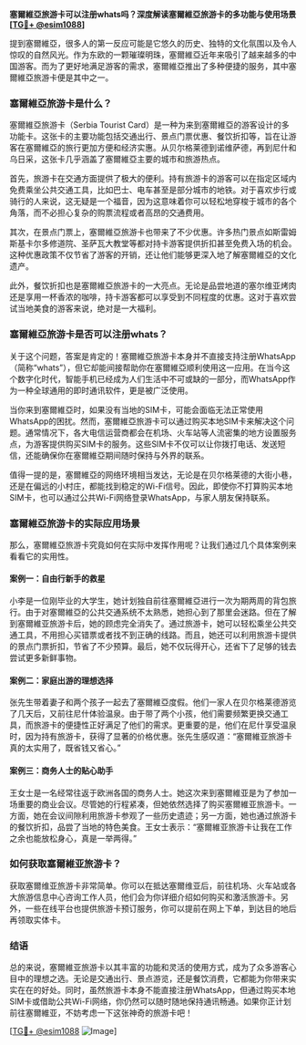 **塞爾維亞旅游卡可以注册whats吗？深度解读塞爾維亞旅游卡的多功能与使用场景[[TG💪+ @esim1088](https://t.me/s/esim1088)]**

提到塞爾維亞，很多人的第一反应可能是它悠久的历史、独特的文化氛围以及令人惊叹的自然风光。作为东欧的一颗璀璨明珠，塞爾維亞近年来吸引了越来越多的中国游客。而为了更好地满足游客的需求，塞爾維亞推出了多种便捷的服务，其中塞爾維亞旅游卡便是其中之一。

### 塞爾維亞旅游卡是什么？

塞爾維亞旅游卡（Serbia Tourist Card）是一种为来到塞爾維亞的游客设计的多功能卡。这张卡的主要功能包括交通出行、景点门票优惠、餐饮折扣等，旨在让游客在塞爾維亞的旅行更加方便和经济实惠。从贝尔格莱德到诺维萨德，再到尼什和乌日采，这张卡几乎涵盖了塞爾維亞主要的城市和旅游热点。

首先，旅游卡在交通方面提供了极大的便利。持有旅游卡的游客可以在指定区域内免费乘坐公共交通工具，比如巴士、电车甚至是部分城市的地铁。对于喜欢步行或骑行的人来说，这无疑是一个福音，因为这意味着你可以轻松地穿梭于城市的各个角落，而不必担心复杂的购票流程或者高昂的交通费用。

其次，在景点门票上，塞爾維亞旅游卡也带来了不少优惠。许多热门景点如斯雷姆斯基卡尔多修道院、圣萨瓦大教堂等都对持卡游客提供折扣甚至免费入场的机会。这种优惠政策不仅节省了游客的开销，还让他们能够更深入地了解塞爾維亞的文化遗产。

此外，餐饮折扣也是塞爾維亞旅游卡的一大亮点。无论是品尝地道的塞尔维亚烤肉还是享用一杯香浓的咖啡，持卡游客都可以享受到不同程度的优惠。这对于喜欢尝试当地美食的游客来说，绝对是一大福利。

### 塞爾維亞旅游卡是否可以注册whats？

关于这个问题，答案是肯定的！塞爾維亞旅游卡本身并不直接支持注册WhatsApp（简称“whats”），但它却能间接帮助你在塞爾維亞顺利使用这一应用。在当今这个数字化时代，智能手机已经成为人们生活中不可或缺的一部分，而WhatsApp作为一种全球通用的即时通讯软件，更是被广泛使用。

当你来到塞爾維亞时，如果没有当地的SIM卡，可能会面临无法正常使用WhatsApp的困扰。然而，塞爾維亞旅游卡可以通过购买本地SIM卡来解决这个问题。通常情况下，各大电信运营商都会在机场、火车站等人流密集的地方设置服务点，为游客提供购买SIM卡的服务。这些SIM卡不仅可以让你拨打电话、发送短信，还能确保你在塞爾維亞期间随时保持与外界的联系。

值得一提的是，塞爾維亞的网络环境相当发达，无论是在贝尔格莱德的大街小巷，还是在偏远的小村庄，都能找到稳定的Wi-Fi信号。因此，即使你不打算购买本地SIM卡，也可以通过公共Wi-Fi网络登录WhatsApp，与家人朋友保持联系。

### 塞爾維亞旅游卡的实际应用场景

那么，塞爾維亞旅游卡究竟如何在实际中发挥作用呢？让我们通过几个具体案例来看看它的实用性。

#### 案例一：自由行新手的救星

小李是一位刚毕业的大学生，她计划独自前往塞爾維亞进行一次为期两周的背包旅行。由于对塞爾維亞的公共交通系统不太熟悉，她担心到了那里会迷路。但在了解到塞爾維亚旅游卡后，她的顾虑完全消失了。通过旅游卡，她可以轻松乘坐公共交通工具，不用担心买错票或者找不到正确的线路。而且，她还可以利用旅游卡提供的景点门票折扣，节省了不少预算。最后，她不仅玩得开心，还省下了足够的钱去尝试更多新鲜事物。

#### 案例二：家庭出游的理想选择

张先生带着妻子和两个孩子一起去了塞爾維亞度假。他们一家人在贝尔格莱德游览了几天后，又前往尼什体验温泉。由于带了两个小孩，他们需要频繁更换交通工具，而旅游卡的便捷性正好满足了他们的需求。更重要的是，他们在尼什享受温泉时，因为持有旅游卡，获得了显著的价格优惠。张先生感叹道：“塞爾維亚旅游卡真的太实用了，既省钱又省心。”

#### 案例三：商务人士的贴心助手

王女士是一名经常往返于欧洲各国的商务人士。她这次来到塞爾維亚是为了参加一场重要的商业会议。尽管她的行程紧凑，但她依然选择了购买塞爾維亚旅游卡。一方面，她在会议间隙利用旅游卡参观了一些历史遗迹；另一方面，她也通过旅游卡的餐饮折扣，品尝了当地的特色美食。王女士表示：“塞爾維亚旅游卡让我在工作之余也能放松身心，真是一举两得。”

### 如何获取塞爾維亚旅游卡？

获取塞爾维亚旅游卡非常简单。你可以在抵达塞爾维亚后，前往机场、火车站或各大旅游信息中心咨询工作人员，他们会为你详细介绍如何购买和激活旅游卡。另外，一些在线平台也提供旅游卡预订服务，你可以提前在网上下单，到达目的地后再领取实体卡。

### 结语

总的来说，塞爾維亚旅游卡以其丰富的功能和灵活的使用方式，成为了众多游客心目中的理想之选。无论是交通出行、景点游览，还是餐饮消费，它都能为你带来实实在在的好处。同时，虽然旅游卡本身不能直接注册WhatsApp，但通过购买本地SIM卡或借助公共Wi-Fi网络，你仍然可以随时随地保持通讯畅通。如果你正计划前往塞爾維亚，不妨考虑一下这张神奇的旅游卡吧！

[[TG💪+ @esim1088](https://t.me/s/esim1088) ![Image](https://i.postimg.cc/4NQfJmqS/Snipaste-2025-05-13-00-14-12.png)]